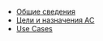 - [Общие сведения](./GeneralInformation.md)
- [Цели и назначения АС](./Goals.MD)
- [Use Cases](./Diagrams/UseCase.png)